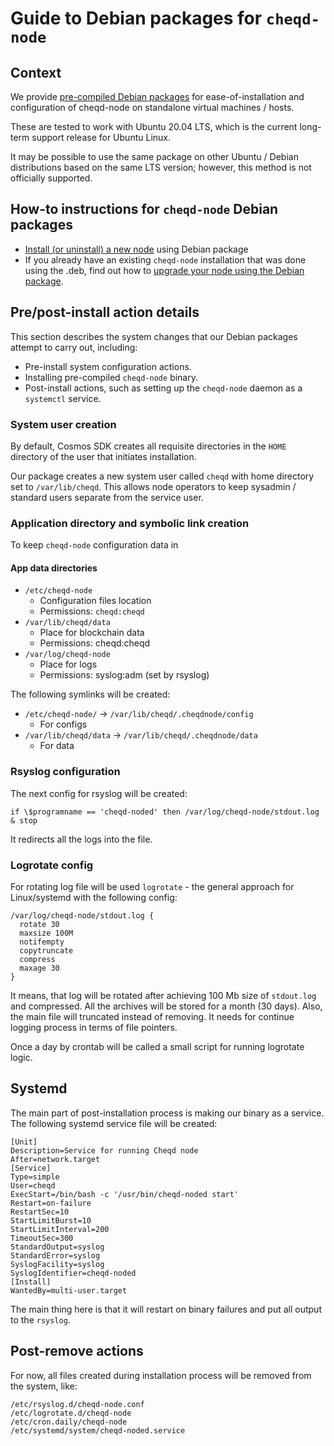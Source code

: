 # Guide to Debian packages for `cheqd-node`

## Context

We provide [pre-compiled Debian packages](https://github.com/cheqd/cheqd-node/releases) for ease-of-installation and configuration of cheqd-node on standalone virtual machines / hosts.

These are tested to work with Ubuntu 20.04 LTS, which is the current long-term support release for Ubuntu Linux.

It may be possible to use the same package on other Ubuntu / Debian distributions based on the same LTS version; however, this method is not officially supported.


## How-to instructions for `cheqd-node` Debian packages

* [Install (or uninstall) a new node](deb-package-install.md) using Debian package
* If you already have an existing `cheqd-node` installation that was done using the .deb, find out how to [upgrade your node using the Debian package](deb-package-upgrade.md).


## Pre/post-install action details

This section describes the system changes that our Debian packages attempt to carry out, including:

* Pre-install system configuration actions.
* Installing pre-compiled `cheqd-node` binary.
* Post-install actions, such as setting up the `cheqd-node` daemon as a `systemctl` service.

### System user creation

By default, Cosmos SDK creates all requisite directories in the `HOME` directory of the user that initiates installation.

Our package creates a new system user called `cheqd` with home directory set to `/var/lib/cheqd`. This allows node operators to keep sysadmin / standard users separate from the service user.

### Application directory and symbolic link creation

To keep `cheqd-node` configuration data in 

#### App data directories

* `/etc/cheqd-node`
  * Configuration files location
  * Permissions: `cheqd:cheqd`
* `/var/lib/cheqd/data`
  * Place for blockchain data
  * Permissions: cheqd:cheqd
* `/var/log/cheqd-node`
  * Place for logs
  * Permissions: syslog:adm \(set by rsyslog\)

The following symlinks will be created:

* `/etc/cheqd-node/` -&gt; `/var/lib/cheqd/.cheqdnode/config`
  * For configs
* `/var/lib/cheqd/data` -&gt; `/var/lib/cheqd/.cheqdnode/data`
  * For data

### Rsyslog configuration

The next config for rsyslog will be created:

```text
if \$programname == 'cheqd-noded' then /var/log/cheqd-node/stdout.log
& stop
```

It redirects all the logs into the file.

### Logrotate config

For rotating log file will be used `logrotate` - the general approach for Linux/systemd with the following config:

```text
/var/log/cheqd-node/stdout.log {
  rotate 30
  maxsize 100M
  notifempty
  copytruncate
  compress
  maxage 30
}
```

It means, that log will be rotated after achieving 100 Mb size of `stdout.log` and compressed. All the archives will be stored for a month \(30 days\). Also, the main file will truncated instead of removing. It needs for continue logging process in terms of file pointers.

Once a day by crontab will be called a small script for running logrotate logic.

## Systemd

The main part of post-installation process is making our binary as a service. The following systemd service file will be created:

```text
[Unit]
Description=Service for running Cheqd node
After=network.target
[Service]
Type=simple
User=cheqd
ExecStart=/bin/bash -c '/usr/bin/cheqd-noded start'
Restart=on-failure
RestartSec=10
StartLimitBurst=10
StartLimitInterval=200
TimeoutSec=300
StandardOutput=syslog
StandardError=syslog
SyslogFacility=syslog
SyslogIdentifier=cheqd-noded
[Install]
WantedBy=multi-user.target
```

The main thing here is that it will restart on binary failures and put all output to the `rsyslog`.

## Post-remove actions

For now, all files created during installation process will be removed from the system, like:

```text
/etc/rsyslog.d/cheqd-node.conf
/etc/logrotate.d/cheqd-node
/etc/cron.daily/cheqd-node
/etc/systemd/system/cheqd-noded.service
```